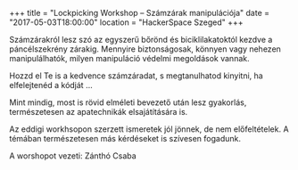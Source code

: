 +++
title = "Lockpicking Workshop – Számzárak manipulációja"
date = "2017-05-03T18:00:00"
location = "HackerSpace Szeged"
+++

Számzárakról lesz szó az egyszerű bőrönd és biciklilakatoktól kezdve a páncélszekrény zárakig. Mennyire biztonságosak, könnyen vagy nehezen manipulálhatók, milyen manipuláció védelmi megoldások vannak.

Hozzd el Te is a kedvence számzáradat, s megtanulhatod kinyitni, ha elfelejtenéd a kódját …

Mint mindig, most is rövid elméleti bevezető után lesz gyakorlás, természetesen az apatechnikák elsajátítására is.

Az eddigi workhsopon szerzett ismeretek jól jönnek, de nem előfeltételek. A témában természetesen más kérdéseket is szívesen fogadunk.

A worshopot vezeti: Zánthó Csaba